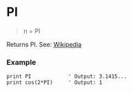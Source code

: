 # PI

> n = PI

Returns PI. See: [Wikipedia](https://en.wikipedia.org/wiki/Pi)

### Example

```
print PI            ' Output: 3.1415...
print cos(2*PI)     ' Output: 1
```
